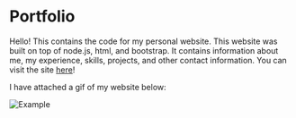 # Portfolio

Hello!  This contains the code for my personal website.  This website was built on top of node.js, html, and bootstrap.  It contains information about me, my experience, skills, projects, and other contact information.  You can visit the site [here](zac-ng.com)!

I have attached a gif of my website below:

![Example](https://raw.githubusercontent.com/zac-ng/portfolio/main/portfolio/example.gif)

